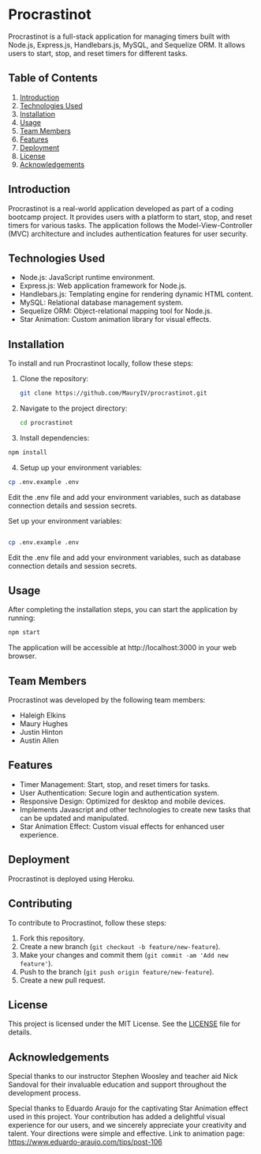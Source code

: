 # Procrastinot

Procrastinot is a full-stack application for managing timers built with Node.js, Express.js, Handlebars.js, MySQL, and Sequelize ORM. It allows users to start, stop, and reset timers for different tasks.

## Table of Contents
1. [Introduction](#introduction)
2. [Technologies Used](#technologies-used)
3. [Installation](#installation)
4. [Usage](#usage)
5. [Team Members](#team-members)
6. [Features](#features)
7. [Deployment](#deployment)
8. [License](#license)
9. [Acknowledgements](#acknowledgements)

## Introduction
Procrastinot is a real-world application developed as part of a coding bootcamp project. It provides users with a platform to start, stop, and reset timers for various tasks. The application follows the Model-View-Controller (MVC) architecture and includes authentication features for user security.

## Technologies Used
- Node.js: JavaScript runtime environment.
- Express.js: Web application framework for Node.js.
- Handlebars.js: Templating engine for rendering dynamic HTML content.
- MySQL: Relational database management system.
- Sequelize ORM: Object-relational mapping tool for Node.js.
- Star Animation: Custom animation library for visual effects.

## Installation
To install and run Procrastinot locally, follow these steps:

1. Clone the repository:
   ```bash
   git clone https://github.com/MauryIV/procrastinot.git
    ```
2. Navigate to the project directory:
    ```bash
    cd procrastinot
    ```

3. Install dependencies:
```bash
npm install
```

4. Setup up your environment variables:
```bash
cp .env.example .env
```
Edit the .env file and add your environment variables, such as database connection details and session secrets.

Set up your environment variables:
```bash

cp .env.example .env
```
Edit the .env file and add your environment variables, such as database connection details and session secrets.

## Usage

After completing the installation steps, you can start the application by running:

```bash
npm start
```
The application will be accessible at http://localhost:3000 in your web browser.


## Team Members

Procrastinot was developed by the following team members:

- Haleigh Elkins
- Maury Hughes
- Justin Hinton
- Austin Allen

## Features

- Timer Management: Start, stop, and reset timers for tasks.
- User Authentication: Secure login and authentication system.
- Responsive Design: Optimized for desktop and mobile devices.
- Implements Javascript and other technologies to create new tasks that can be updated and manipulated.
- Star Animation Effect: Custom visual effects for enhanced user experience.

## Deployment

Procrastinot is deployed using Heroku.

## Contributing

To contribute to Procrastinot, follow these steps:
1. Fork this repository.
2. Create a new branch (`git checkout -b feature/new-feature`).
3. Make your changes and commit them (`git commit -am 'Add new feature'`).
4. Push to the branch (`git push origin feature/new-feature`).
5. Create a new pull request.

## License

This project is licensed under the MIT License. See the [LICENSE](LICENSE) file for details.

## Acknowledgements

Special thanks to our instructor Stephen Woosley and teacher aid Nick Sandoval for their invaluable education and support throughout the development process.

Special thanks to Eduardo Araujo for the captivating Star Animation effect used in this project. Your contribution has added a delightful visual experience for our users, and we sincerely appreciate your creativity and talent. Your directions were simple and effective.
Link to animation page: https://www.eduardo-araujo.com/tips/post-106





